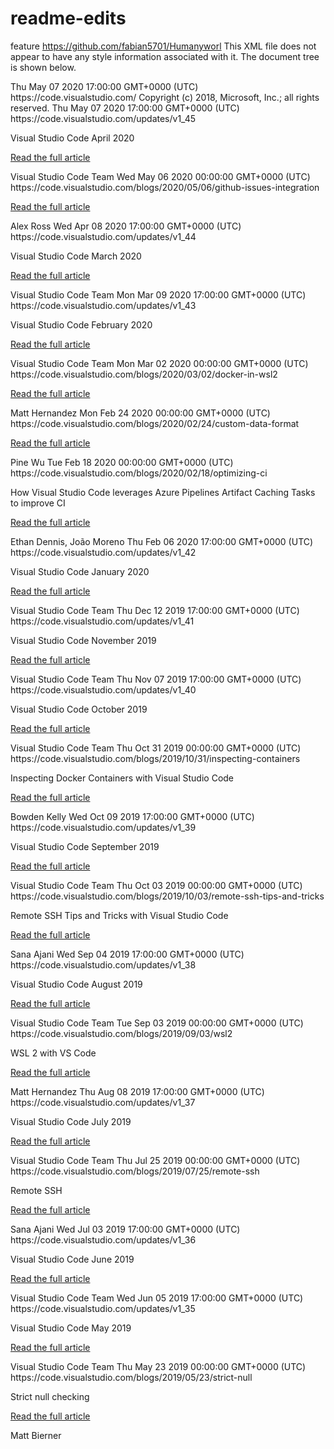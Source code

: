 # readme-edits
feature
https://github.com/fabian5701/Humanyworl
This XML file does not appear to have any style information associated with it. The document tree is shown below.
<feed xmlns="http://www.w3.org/2005/Atom">
<title type="text" xml:lang="en">Visual Studio Code - Code Editing. Redefined.</title>
<link type="application/atom+xml" href="https://code.visualstudio.com/feed.xml" rel="self"/>
<link type="text/html" href="https://code.visualstudio.com/" rel="alternate"/>
<updated>Thu May 07 2020 17:00:00 GMT+0000 (UTC)</updated>
<id>https://code.visualstudio.com/</id>
<rights>
Copyright (c) 2018, Microsoft, Inc.; all rights reserved.
</rights>
<entry>
<title>Visual Studio Code April 2020</title>
<link href="https://code.visualstudio.com/updates/v1_45"/>
<updated>Thu May 07 2020 17:00:00 GMT+0000 (UTC)</updated>
<id>https://code.visualstudio.com/updates/v1_45</id>
<content type="html">
<p>Visual Studio Code April 2020</p>
<p>
<a href="https://code.visualstudio.com/updates/v1_45">Read the full article</a>
</p>
</content>
<author>
<name>Visual Studio Code Team</name>
</author>
</entry>
<entry>
<title>Working with GitHub Issues in Visual Studio Code</title>
<link href="https://code.visualstudio.com/blogs/2020/05/06/github-issues-integration"/>
<updated>Wed May 06 2020 00:00:00 GMT+0000 (UTC)</updated>
<id>
https://code.visualstudio.com/blogs/2020/05/06/github-issues-integration
</id>
<content type="html">
<p/>
<p>
<a href="https://code.visualstudio.com/blogs/2020/05/06/github-issues-integration">Read the full article</a>
</p>
</content>
<author>
<name>Alex Ross</name>
</author>
</entry>
<entry>
<title>Visual Studio Code March 2020</title>
<link href="https://code.visualstudio.com/updates/v1_44"/>
<updated>Wed Apr 08 2020 17:00:00 GMT+0000 (UTC)</updated>
<id>https://code.visualstudio.com/updates/v1_44</id>
<content type="html">
<p>Visual Studio Code March 2020</p>
<p>
<a href="https://code.visualstudio.com/updates/v1_44">Read the full article</a>
</p>
</content>
<author>
<name>Visual Studio Code Team</name>
</author>
</entry>
<entry>
<title>Visual Studio Code February 2020</title>
<link href="https://code.visualstudio.com/updates/v1_43"/>
<updated>Mon Mar 09 2020 17:00:00 GMT+0000 (UTC)</updated>
<id>https://code.visualstudio.com/updates/v1_43</id>
<content type="html">
<p>Visual Studio Code February 2020</p>
<p>
<a href="https://code.visualstudio.com/updates/v1_43">Read the full article</a>
</p>
</content>
<author>
<name>Visual Studio Code Team</name>
</author>
</entry>
<entry>
<title>
Using Docker in Windows for Linux Subsystem (WSL) 2
</title>
<link href="https://code.visualstudio.com/blogs/2020/03/02/docker-in-wsl2"/>
<updated>Mon Mar 02 2020 00:00:00 GMT+0000 (UTC)</updated>
<id>
https://code.visualstudio.com/blogs/2020/03/02/docker-in-wsl2
</id>
<content type="html">
<p/>
<p>
<a href="https://code.visualstudio.com/blogs/2020/03/02/docker-in-wsl2">Read the full article</a>
</p>
</content>
<author>
<name>Matt Hernandez</name>
</author>
</entry>
<entry>
<title>
Custom Data Format: Evolving HTML and CSS language features
</title>
<link href="https://code.visualstudio.com/blogs/2020/02/24/custom-data-format"/>
<updated>Mon Feb 24 2020 00:00:00 GMT+0000 (UTC)</updated>
<id>
https://code.visualstudio.com/blogs/2020/02/24/custom-data-format
</id>
<content type="html">
<p/>
<p>
<a href="https://code.visualstudio.com/blogs/2020/02/24/custom-data-format">Read the full article</a>
</p>
</content>
<author>
<name>Pine Wu</name>
</author>
</entry>
<entry>
<title>
How Visual Studio Code leverages Azure Pipelines Artifact Caching Tasks to improve CI
</title>
<link href="https://code.visualstudio.com/blogs/2020/02/18/optimizing-ci"/>
<updated>Tue Feb 18 2020 00:00:00 GMT+0000 (UTC)</updated>
<id>
https://code.visualstudio.com/blogs/2020/02/18/optimizing-ci
</id>
<content type="html">
<p>
How Visual Studio Code leverages Azure Pipelines Artifact Caching Tasks to improve CI
</p>
<p>
<a href="https://code.visualstudio.com/blogs/2020/02/18/optimizing-ci">Read the full article</a>
</p>
</content>
<author>
<name>Ethan Dennis, João Moreno</name>
</author>
</entry>
<entry>
<title>Visual Studio Code January 2020</title>
<link href="https://code.visualstudio.com/updates/v1_42"/>
<updated>Thu Feb 06 2020 17:00:00 GMT+0000 (UTC)</updated>
<id>https://code.visualstudio.com/updates/v1_42</id>
<content type="html">
<p>Visual Studio Code January 2020</p>
<p>
<a href="https://code.visualstudio.com/updates/v1_42">Read the full article</a>
</p>
</content>
<author>
<name>Visual Studio Code Team</name>
</author>
</entry>
<entry>
<title>Visual Studio Code November 2019</title>
<link href="https://code.visualstudio.com/updates/v1_41"/>
<updated>Thu Dec 12 2019 17:00:00 GMT+0000 (UTC)</updated>
<id>https://code.visualstudio.com/updates/v1_41</id>
<content type="html">
<p>Visual Studio Code November 2019</p>
<p>
<a href="https://code.visualstudio.com/updates/v1_41">Read the full article</a>
</p>
</content>
<author>
<name>Visual Studio Code Team</name>
</author>
</entry>
<entry>
<title>Visual Studio Code October 2019</title>
<link href="https://code.visualstudio.com/updates/v1_40"/>
<updated>Thu Nov 07 2019 17:00:00 GMT+0000 (UTC)</updated>
<id>https://code.visualstudio.com/updates/v1_40</id>
<content type="html">
<p>Visual Studio Code October 2019</p>
<p>
<a href="https://code.visualstudio.com/updates/v1_40">Read the full article</a>
</p>
</content>
<author>
<name>Visual Studio Code Team</name>
</author>
</entry>
<entry>
<title>
Inspecting Docker Containers with Visual Studio Code
</title>
<link href="https://code.visualstudio.com/blogs/2019/10/31/inspecting-containers"/>
<updated>Thu Oct 31 2019 00:00:00 GMT+0000 (UTC)</updated>
<id>
https://code.visualstudio.com/blogs/2019/10/31/inspecting-containers
</id>
<content type="html">
<p>
Inspecting Docker Containers with Visual Studio Code
</p>
<p>
<a href="https://code.visualstudio.com/blogs/2019/10/31/inspecting-containers">Read the full article</a>
</p>
</content>
<author>
<name>Bowden Kelly</name>
</author>
</entry>
<entry>
<title>Visual Studio Code September 2019</title>
<link href="https://code.visualstudio.com/updates/v1_39"/>
<updated>Wed Oct 09 2019 17:00:00 GMT+0000 (UTC)</updated>
<id>https://code.visualstudio.com/updates/v1_39</id>
<content type="html">
<p>Visual Studio Code September 2019</p>
<p>
<a href="https://code.visualstudio.com/updates/v1_39">Read the full article</a>
</p>
</content>
<author>
<name>Visual Studio Code Team</name>
</author>
</entry>
<entry>
<title>Visual Studio Code Remote SSH Tips and Tricks</title>
<link href="https://code.visualstudio.com/blogs/2019/10/03/remote-ssh-tips-and-tricks"/>
<updated>Thu Oct 03 2019 00:00:00 GMT+0000 (UTC)</updated>
<id>
https://code.visualstudio.com/blogs/2019/10/03/remote-ssh-tips-and-tricks
</id>
<content type="html">
<p>Remote SSH Tips and Tricks with Visual Studio Code</p>
<p>
<a href="https://code.visualstudio.com/blogs/2019/10/03/remote-ssh-tips-and-tricks">Read the full article</a>
</p>
</content>
<author>
<name>Sana Ajani</name>
</author>
</entry>
<entry>
<title>Visual Studio Code August 2019</title>
<link href="https://code.visualstudio.com/updates/v1_38"/>
<updated>Wed Sep 04 2019 17:00:00 GMT+0000 (UTC)</updated>
<id>https://code.visualstudio.com/updates/v1_38</id>
<content type="html">
<p>Visual Studio Code August 2019</p>
<p>
<a href="https://code.visualstudio.com/updates/v1_38">Read the full article</a>
</p>
</content>
<author>
<name>Visual Studio Code Team</name>
</author>
</entry>
<entry>
<title>Using WSL 2 with Visual Studio Code</title>
<link href="https://code.visualstudio.com/blogs/2019/09/03/wsl2"/>
<updated>Tue Sep 03 2019 00:00:00 GMT+0000 (UTC)</updated>
<id>
https://code.visualstudio.com/blogs/2019/09/03/wsl2
</id>
<content type="html">
<p>WSL 2 with VS Code</p>
<p>
<a href="https://code.visualstudio.com/blogs/2019/09/03/wsl2">Read the full article</a>
</p>
</content>
<author>
<name>Matt Hernandez</name>
</author>
</entry>
<entry>
<title>Visual Studio Code July 2019</title>
<link href="https://code.visualstudio.com/updates/v1_37"/>
<updated>Thu Aug 08 2019 17:00:00 GMT+0000 (UTC)</updated>
<id>https://code.visualstudio.com/updates/v1_37</id>
<content type="html">
<p>Visual Studio Code July 2019</p>
<p>
<a href="https://code.visualstudio.com/updates/v1_37">Read the full article</a>
</p>
</content>
<author>
<name>Visual Studio Code Team</name>
</author>
</entry>
<entry>
<title>Remote SSH access with Visual Studio Code</title>
<link href="https://code.visualstudio.com/blogs/2019/07/25/remote-ssh"/>
<updated>Thu Jul 25 2019 00:00:00 GMT+0000 (UTC)</updated>
<id>
https://code.visualstudio.com/blogs/2019/07/25/remote-ssh
</id>
<content type="html">
<p>Remote SSH</p>
<p>
<a href="https://code.visualstudio.com/blogs/2019/07/25/remote-ssh">Read the full article</a>
</p>
</content>
<author>
<name>Sana Ajani</name>
</author>
</entry>
<entry>
<title>Visual Studio Code June 2019</title>
<link href="https://code.visualstudio.com/updates/v1_36"/>
<updated>Wed Jul 03 2019 17:00:00 GMT+0000 (UTC)</updated>
<id>https://code.visualstudio.com/updates/v1_36</id>
<content type="html">
<p>Visual Studio Code June 2019</p>
<p>
<a href="https://code.visualstudio.com/updates/v1_36">Read the full article</a>
</p>
</content>
<author>
<name>Visual Studio Code Team</name>
</author>
</entry>
<entry>
<title>Visual Studio Code May 2019</title>
<link href="https://code.visualstudio.com/updates/v1_35"/>
<updated>Wed Jun 05 2019 17:00:00 GMT+0000 (UTC)</updated>
<id>https://code.visualstudio.com/updates/v1_35</id>
<content type="html">
<p>Visual Studio Code May 2019</p>
<p>
<a href="https://code.visualstudio.com/updates/v1_35">Read the full article</a>
</p>
</content>
<author>
<name>Visual Studio Code Team</name>
</author>
</entry>
<entry>
<title>
Strict null checking the Visual Studio Code codebase
</title>
<link href="https://code.visualstudio.com/blogs/2019/05/23/strict-null"/>
<updated>Thu May 23 2019 00:00:00 GMT+0000 (UTC)</updated>
<id>
https://code.visualstudio.com/blogs/2019/05/23/strict-null
</id>
<content type="html">
<p>Strict null checking</p>
<p>
<a href="https://code.visualstudio.com/blogs/2019/05/23/strict-null">Read the full article</a>
</p>
</content>
<author>
<name>Matt Bierner</name>
</author>
</entry>
</feed>
